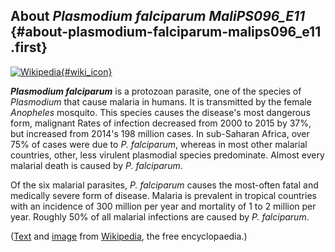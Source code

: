 About *Plasmodium falciparum MaliPS096\_E11* {#about-plasmodium-falciparum-malips096_e11 .first}
--------------------------------------------

[![Wikipedia](/img/wikipedia_logo_v2_en.png){#wiki_icon}](http://en.wikipedia.org/wiki/Plasmodium_falciparum)

***Plasmodium falciparum*** is a protozoan parasite, one of the species
of *Plasmodium* that cause malaria in humans. It is transmitted by the
female *Anopheles* mosquito. This species causes the disease\'s most
dangerous form, malignant Rates of infection decreased from 2000 to 2015
by 37%, but increased from 2014\'s 198 million cases. In sub-Saharan
Africa, over 75% of cases were due to *P. falciparum*, whereas in most
other malarial countries, other, less virulent plasmodial species
predominate. Almost every malarial death is caused by *P. falciparum*.

Of the six malarial parasites, *P. falciparum* causes the most-often
fatal and medically severe form of disease. Malaria is prevalent in
tropical countries with an incidence of 300 million per year and
mortality of 1 to 2 million per year. Roughly 50% of all malarial
infections are caused by *P. falciparum*.

([Text](http://en.wikipedia.org/wiki/Plasmodium_falciparum) and
[image](https://commons.wikimedia.org/wiki/File:Plasmodium_falciparum_01.png)
from [Wikipedia](http://en.wikipedia.org/), the free encyclopaedia.)
